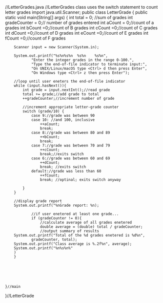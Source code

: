 //LetterGrades.java
//LetterGrades class uses the switch statement to count letter grades
import java.util.Scanner;
public class LetterGrade {
    public static void main(String[] args) {
        int total = 0; //sum of grades
        int gradeCounter = 0;// number of grades entered
        int aCount = 0;//count of a grades
        int bCount =0;//count of B grades
        int cCount =0;//count of C grades
        int dCount =0;//count of D grades
        int eCount =0;//count of E grades
        int fCount =0;//count of F grades

        Scanner input = new Scanner(System.in);

        System.out.printf("%s%n%s%n  %s%n    %s%n",
                "Enter the integer grades in the range 0-100.",
                "Type the end-of-file indicator to terminate input:",
                "On UNIX/Linux/macOS type <Ctrl> d then press Enter",
                "On Windows type <Ctrl> z then press Enter");

        //loop until user eneters the end-of-file indicator
        while (input.hasNext()){
            int grade = input.nextInt();//read grade
            total += grade;//add grade to total
            ++gradeCounter;//increment number of grade

            //increment appropriate letter-grade counter
            switch (grade/10) {
                case 9://grade was between 90
                case 10: //and 100, inclusive
                    ++aCount;
                    break;
                case 8://grade was between 80 and 89
                    ++bCount;
                    break;
                case 7://grade was between 70 and 79
                    ++cCount;
                    break;//exits switch
                case 6://grade was between 60 and 69
                    ++dCount;
                    break; //exits switch
                default://grade was less than 60
                    ++fCount;
                    break; //optinal; exits switch anyway
                        
            }
        }
            
        //display grade report
        System.out.printf("%nGrade report: %n);
                
                //if user enetered at least one grade...
                if (gradeCounter != 0){
                    //calculate average of all grades enetered
                    double average = (double) total / gradeCounter;
                    //output summary of results
        System.out.printf("Total of the %d grades enetered is %d%n",
                gradeCounter, total);
        System.out.printf("Class average is %.2f%n", average);
        System.out.printf("%n%s%n%"
        )
        }
                
                
                



    }//main
}//LetterGrade
